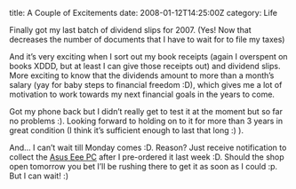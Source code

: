 title: A Couple of Excitements
date: 2008-01-12T14:25:00Z
category: Life

Finally got my last batch of dividend slips for 2007. (Yes! Now that decreases the number of documents that I have to wait for to file my taxes)

And it’s very exciting when I sort out my book receipts (again I overspent on books XDDD, but at least I can give those receipts out) and dividend slips. More exciting to know that the dividends amount to more than a month’s salary (yay for baby steps to financial freedom :D), which gives me a lot of motivation to work towards my next financial goals in the years to come.

Got my phone back but I didn’t really get to test it at the moment but so far no problems :). Looking forward to holding on to it for more than 3 years in great condition (I think it’s sufficient enough to last that long :) ).

And… I can’t wait till Monday comes :D. Reason? Just receive notification to collect the [Asus Eee PC](http://eeepc.asus.com/) after I pre-ordered it last week :D. Should the shop open tomorrow you bet I’ll be rushing there to get it as soon as I could :p. But I can wait! :)
